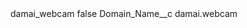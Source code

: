 <?xml version="1.0" encoding="UTF-8"?>
<CustomMetadata xmlns="http://soap.sforce.com/2006/04/metadata" xmlns:xsi="http://www.w3.org/2001/XMLSchema-instance" xmlns:xsd="http://www.w3.org/2001/XMLSchema">
    <label>damai_webcam</label>
    <protected>false</protected>
    <values>
        <field>Domain_Name__c</field>
        <value xsi:type="xsd:string">damai.webcam</value>
    </values>
</CustomMetadata>
